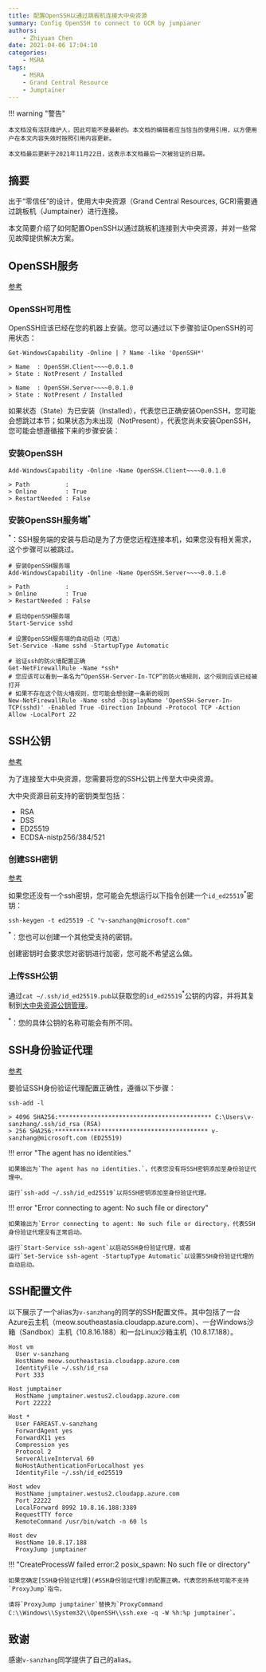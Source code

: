 ```yaml
---
title: 配置OpenSSH以通过跳板机连接大中央资源
summary: Config OpenSSH to connect to GCR by jumpianer
authors:
    - Zhiyuan Chen
date: 2021-04-06 17:04:10
categories: 
    - MSRA
tags:
    - MSRA
    - Grand Central Resource
    - Jumptainer
---
```


!!! warning "警告"

    本文档没有活跃维护人，因此可能不是最新的。本文档的编辑者应当恰当的使用引用，以方便用户在本文内容失效时按照引用内容更新。

    本文档最后更新于2021年11月22日，这表示本文档最后一次被验证的日期。

## 摘要

出于“零信任”的设计，使用大中央资源（Grand Central Resources, GCR)需要通过跳板机（Jumptainer）进行连接。

本文简要介绍了如何配置OpenSSH以通过跳板机连接到大中央资源，并对一些常见故障提供解决方案。

## OpenSSH服务

[参考](https://docs.microsoft.com/en-us/windows-server/administration/openssh/openssh_install_firstuse)

### OpenSSH可用性

OpenSSH应该已经在您的机器上安装。您可以通过以下步骤验证OpenSSH的可用状态：

```shell
Get-WindowsCapability -Online | ? Name -like 'OpenSSH*'

> Name  : OpenSSH.Client~~~~0.0.1.0
> State : NotPresent / Installed

> Name  : OpenSSH.Server~~~~0.0.1.0
> State : NotPresent / Installed
```

如果状态（State）为已安装（Installed），代表您已正确安装OpenSSH，您可能会想跳过本节；如果状态为未出现（NotPresent），代表您尚未安装OpenSSH，您可能会想遵循接下来的步骤安装：

### 安装OpenSSH

```shell
Add-WindowsCapability -Online -Name OpenSSH.Client~~~~0.0.1.0

> Path          :
> Online        : True
> RestartNeeded : False
```

### 安装OpenSSH服务端$^*$

$^*$：SSH服务端的安装与启动是为了方便您远程连接本机，如果您没有相关需求，这个步骤可以被跳过。

```shell
# 安装OpenSSH服务端
Add-WindowsCapability -Online -Name OpenSSH.Server~~~~0.0.1.0

> Path          :
> Online        : True
> RestartNeeded : False

# 启动OpenSSH服务端
Start-Service sshd

# 设置OpenSSH服务端的自动启动（可选）
Set-Service -Name sshd -StartupType Automatic

# 验证ssh的防火墙配置正确
Get-NetFirewallRule -Name *ssh*
# 您应该可以看到一条名为“OpenSSH-Server-In-TCP”的防火墙规则，这个规则应该已经被打开
# 如果不存在这个防火墙规则，您可能会想创建一条新的规则
New-NetFirewallRule -Name sshd -DisplayName 'OpenSSH-Server-In-TCP(sshd)' -Enabled True -Direction Inbound -Protocol TCP -Action Allow -LocalPort 22
```

## SSH公钥

[参考](https://dev.azure.com/msresearch/GCR/_wiki/wikis/GCR.wiki/4099/SSH-Key-Management)

为了连接至大中央资源，您需要将您的SSH公钥上传至大中央资源。

大中央资源目前支持的密钥类型包括：

+ RSA
+ DSS
+ ED25519
+ ECDSA-nistp256/384/521

### 创建SSH密钥

[参考](https://docs.github.com/en/github/authenticating-to-github/generating-a-new-ssh-key-and-adding-it-to-the-ssh-agent#generating-a-new-ssh-key)

如果您还没有一个ssh密钥，您可能会先想运行以下指令创建一个`id_ed25519`$^*$密钥：

```shell
ssh-keygen -t ed25519 -C "v-sanzhang@microsoft.com"
```

$^*$：您也可以创建一个其他受支持的密钥。

创建密钥时会要求您对密钥进行加密，您可能不希望这么做。

### 上传SSH公钥

通过`cat ~/.ssh/id_ed25519.pub`以获取您的`id_ed25519`$^*$公钥的内容，并将其复制到[大中央资源公钥管理](https://aka.ms/gcrssh)。

$^*$：您的具体公钥的名称可能会有所不同。

## SSH身份验证代理

[参考](https://dev.azure.com/msresearch/GCR/_wiki/wikis/GCR.wiki/3938/GCR-Jumptainer-)

要验证SSH身份验证代理配置正确性，遵循以下步骤：

```shell
ssh-add -l

> 4096 SHA256:******************************************* C:\Users\v-sanzhang/.ssh/id_rsa (RSA)
> 256 SHA256:******************************************* v-sanzhang@microsoft.com (ED25519)
```

!!! error "The agent has no identities."

    如果输出为`The agent has no identities.`，代表您没有将SSH密钥添加至身份验证代理中。

    运行`ssh-add ~/.ssh/id_ed25519`以将SSH密钥添加至身份验证代理。

!!! error "Error connecting to agent: No such file or directory"

    如果输出为`Error connecting to agent: No such file or directory，代表SSH身份验证代理没有正常启动。

    运行`Start-Service ssh-agent`以启动SSH身份验证代理，或者
    运行`Set-Service ssh-agent -StartupType Automatic`以设置SSH身份验证代理的自动启动。

## SSH配置文件

以下展示了一个alias为`v-sanzhang`的同学的SSH配置文件。其中包括了一台Azure云主机（meow.southeastasia.cloudapp.azure.com）、一台Windows沙箱（Sandbox）主机（10.8.16.188）和一台Linux沙箱主机（10.8.17.188）。

```config
Host vm
  User v-sanzhang
  HostName meow.southeastasia.cloudapp.azure.com
  IdentityFile ~/.ssh/id_rsa
  Port 333

Host jumptainer
  HostName jumptainer.westus2.cloudapp.azure.com
  Port 22222

Host *
  User FAREAST.v-sanzhang
  ForwardAgent yes
  ForwardX11 yes
  Compression yes
  Protocol 2
  ServerAliveInterval 60
  NoHostAuthenticationForLocalhost yes
  IdentityFile ~/.ssh/id_ed25519

Host wdev
  HostName jumptainer.westus2.cloudapp.azure.com
  Port 22222
  LocalForward 8992 10.8.16.188:3389
  RequestTTY force
  RemoteCommand /usr/bin/watch -n 60 ls

Host dev
  HostName 10.8.17.188
  ProxyJump jumptainer
```

!!! "CreateProcessW failed error:2 posix_spawn: No such file or directory"

    如果您确定[SSH身份验证代理](#SSH身份验证代理)的配置正确，代表您的系统可能不支持`ProxyJump`指令。

    请将`ProxyJump jumptainer`替换为`ProxyCommand C:\\Windows\\System32\\OpenSSH\\ssh.exe -q -W %h:%p jumptainer`。

## 致谢

感谢`v-sanzhang`同学提供了自己的alias。
